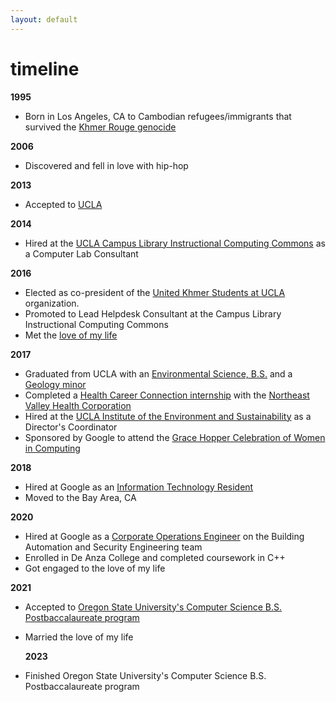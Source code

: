 ```yaml
---
layout: default
---
```

# timeline

**1995** 
- Born in Los Angeles, CA to Cambodian refugees/immigrants that survived the [Khmer Rouge genocide](https://en.wikipedia.org/wiki/Khmer_Rouge)

**2006** 
- Discovered and fell in love with hip-hop  

**2013**
- Accepted to [UCLA](http://ucla.edu/)

**2014**
- Hired at the [UCLA Campus Library Instructional Computing Commons](https://www.library.ucla.edu/clicc) as a Computer Lab Consultant

**2016**
- Elected as co-president of the [United Khmer Students at UCLA](https://unitedkhmerstudents.weebly.com/) organization.
- Promoted to Lead Helpdesk Consultant at the Campus Library Instructional Computing Commons
- Met the [love of my life](http://jlchamaa.com/)

**2017**
- Graduated from UCLA with an [Environmental Science, B.S.](https://www.ioes.ucla.edu/envisci/) and a [Geology minor](https://epss.ucla.edu/undergraduate/degree-information/)
- Completed a [Health Career Connection internship](https://www.healthcareers.org/) with the [Northeast Valley Health Corporation](https://nevhc.org/)
- Hired at the [UCLA Institute of the Environment and Sustainability](https://www.ioes.ucla.edu/)  as a Director's Coordinator
- Sponsored by Google to attend the [Grace Hopper Celebration of Women in Computing](https://ghc.anitab.org/)

**2018**
- Hired at Google as an [Information Technology Resident](https://buildyourfuture.withgoogle.com/programs/itrp/)
- Moved to the Bay Area, CA

**2020**
- Hired at Google as a [Corporate Operations Engineer](https://www.youtube.com/watch?v=ID1OEyafCi0) on the Building Automation and Security Engineering team
- Enrolled in De Anza College and completed coursework in C++
- Got engaged to the love of my life

**2021**
- Accepted to [Oregon State University's Computer Science B.S. Postbaccalaureate program](https://eecs.oregonstate.edu/academic/online-cs-postbacc)
- Married the love of my life

  **2023**
- Finished Oregon State University's Computer Science B.S. Postbaccalaureate program

